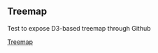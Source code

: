 ## Treemap

Test to expose D3-based treemap through Github

<a href="https://mdbaehre.github.io/treemap/">Treemap</a>
